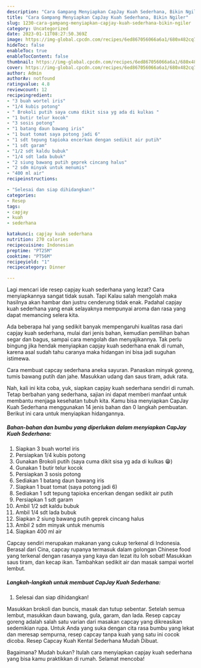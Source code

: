 ```yaml
---
description: "Cara Gampang Menyiapkan CapJay Kuah Sederhana, Bikin Ngiler"
title: "Cara Gampang Menyiapkan CapJay Kuah Sederhana, Bikin Ngiler"
slug: 1230-cara-gampang-menyiapkan-capjay-kuah-sederhana-bikin-ngiler
category: Uncategorized
date: 2023-01-11T08:27:50.369Z
image: https://img-global.cpcdn.com/recipes/6ed867056066a6a1/680x482cq70/capjay-kuah-sederhana-foto-resep-utama.jpg
hideToc: false
enableToc: true
enableTocContent: false
thumbnail: https://img-global.cpcdn.com/recipes/6ed867056066a6a1/680x482cq70/capjay-kuah-sederhana-foto-resep-utama.jpg
cover: https://img-global.cpcdn.com/recipes/6ed867056066a6a1/680x482cq70/capjay-kuah-sederhana-foto-resep-utama.jpg
author: Admin
authorAv: notfound
ratingvalue: 4.8
reviewcount: 12
recipeingredient:
- "3 buah wortel iris"
- "1/4 kubis potong"
- " Brokoli putih saya cuma dikit sisa yg ada di kulkas "
- "1 butir telur kocok"
- "3 sosis potong"
- "1 batang daun bawang iris"
- "1 buat tomat saya potong jadi 6"
- "1 sdt tepung tapioka encerkan dengan sedikit air putih"
- "1 sdt garam"
- "1/2 sdt kaldu bubuk"
- "1/4 sdt lada bubuk"
- "2 siung bawang putih geprek cincang halus"
- "2 sdm minyak untuk menumis"
- "400 ml air"
recipeinstructions:

- "Selesai dan siap dihidangkan!"
categories:
- Resep
tags:
- capjay
- kuah
- sederhana

katakunci: capjay kuah sederhana 
nutrition: 270 calories
recipecuisine: Indonesian
preptime: "PT25M"
cooktime: "PT56M"
recipeyield: "1"
recipecategory: Dinner

---
```



Lagi mencari ide resep capjay kuah sederhana yang lezat? Cara menyiapkannya sangat tidak susah. Tapi Kalau salah mengolah maka hasilnya akan hambar dan justru cenderung tidak enak. Padahal capjay kuah sederhana yang enak selayaknya mempunyai aroma dan rasa yang dapat memancing selera kita.


Ada beberapa hal yang sedikit banyak mempengaruhi kualitas rasa dari capjay kuah sederhana, mulai dari jenis bahan, kemudian pemilihan bahan segar dan bagus, sampai cara mengolah dan menyajikannya. Tak perlu bingung jika hendak menyiapkan capjay kuah sederhana enak di rumah, karena asal sudah tahu caranya maka hidangan ini bisa jadi suguhan istimewa.

Cara membuat capcay sederhana aneka sayuran. Panaskan minyak goreng, tumis bawang putih dan jahe. Masukkan udang dan saus tiram, aduk rata.


Nah, kali ini kita coba, yuk, siapkan capjay kuah sederhana sendiri di rumah. Tetap berbahan yang sederhana, sajian ini dapat memberi manfaat untuk membantu menjaga kesehatan tubuh kita. Kamu bisa menyiapkan CapJay Kuah Sederhana menggunakan 14 jenis bahan dan 0 langkah pembuatan. Berikut ini cara untuk menyiapkan hidangannya.

<!--inarticleads1-->

##### Bahan-bahan dan bumbu yang diperlukan dalam menyiapkan CapJay Kuah Sederhana:

1. Siapkan 3 buah wortel iris
1. Persiapkan 1/4 kubis potong
1. Gunakan  Brokoli putih (saya cuma dikit sisa yg ada di kulkas 😁)
1. Gunakan 1 butir telur kocok
1. Persiapkan 3 sosis potong
1. Sediakan 1 batang daun bawang iris
1. Siapkan 1 buat tomat (saya potong jadi 6)
1. Sediakan 1 sdt tepung tapioka encerkan dengan sedikit air putih
1. Persiapkan 1 sdt garam
1. Ambil 1/2 sdt kaldu bubuk
1. Ambil 1/4 sdt lada bubuk
1. Siapkan 2 siung bawang putih geprek cincang halus
1. Ambil 2 sdm minyak untuk menumis
1. Siapkan 400 ml air


Capcay sendiri merupakan makanan yang cukup terkenal di Indonesia. Berasal dari Cina, capcay rupanya termasuk dalam golongan Chinese food yang terkenal dengan rasanya yang kaya dan lezat itu loh sobat! Masukkan saus tiram, dan kecap ikan. Tambahkan sedikit air dan masak sampai wortel lembut. 

<!--inarticleads2-->

##### Langkah-langkah untuk membuat CapJay Kuah Sederhana:


1. Selesai dan siap dihidangkan!

Masukkan brokoli dan buncis, masak dan tutup sebentar. Setelah semua lembut, masukkan daun bawang, gula, garam, dan lada. Resep capcay goreng adalah salah satu varian dari masakan capcay yang dikreasikan sedemikian rupa. Untuk Anda yang suka dengan cita rasa bumbu yang lekat dan meresap sempurna, resep capcay tanpa kuah yang satu ini cocok dicoba. Resep Capcay Kuah Kental Sederhana Mudah Dibuat. 

Bagaimana? Mudah bukan? Itulah cara menyiapkan capjay kuah sederhana yang bisa kamu praktikkan di rumah. Selamat mencoba!
